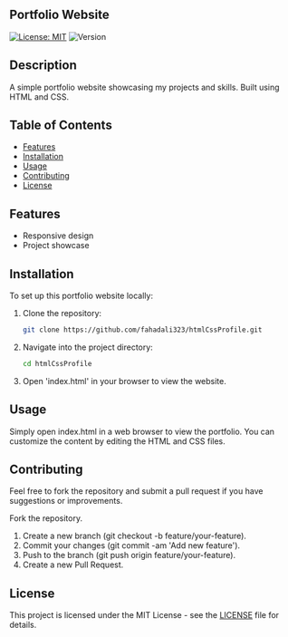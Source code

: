 ## Portfolio Website
[![License: MIT](https://img.shields.io/badge/License-MIT-yellow.svg)](https://opensource.org/licenses/MIT)
![Version](https://img.shields.io/github/tag/fahadali323/htmlCssProfile)

## Description

A simple portfolio website showcasing my projects and skills. Built using HTML and CSS.

## Table of Contents

- [Features](#features)
- [Installation](#installation)
- [Usage](#usage)
- [Contributing](#contributing)
- [License](#license)

## Features

- Responsive design
- Project showcase

## Installation

To set up this portfolio website locally:

1. Clone the repository:
   ```bash
   git clone https://github.com/fahadali323/htmlCssProfile.git
2. Navigate into the project directory:
   ```bash
   cd htmlCssProfile
3. Open 'index.html' in your browser to view the website.

## Usage
Simply open index.html in a web browser to view the portfolio. You can customize the content by editing the HTML and CSS files.

## Contributing
Feel free to fork the repository and submit a pull request if you have suggestions or improvements.

Fork the repository.
1. Create a new branch (git checkout -b feature/your-feature).
2. Commit your changes (git commit -am 'Add new feature').
3. Push to the branch (git push origin feature/your-feature).
4. Create a new Pull Request.

## License

This project is licensed under the MIT License - see the [LICENSE](LICENSE.md) file for details.


